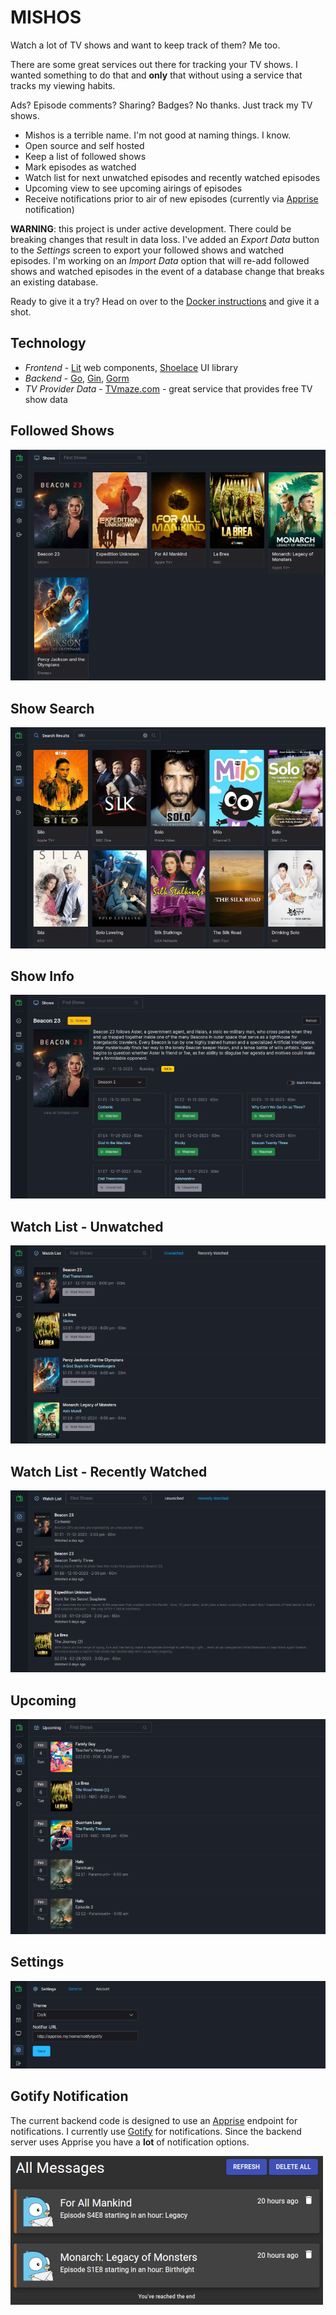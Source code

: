 # MISHOS

Watch a lot of TV shows and want to keep track of them?  Me too.

There are some great services out there for tracking your TV shows.  I wanted something to do that and **only** that without using a service that tracks my viewing habits.

Ads?  Episode comments?  Sharing?  Badges?  No thanks.  Just track my TV shows.

- Mishos is a terrible name.  I'm not good at naming things.  I know.
- Open source and self hosted
- Keep a list of followed shows
- Mark episodes as watched
- Watch list for next unwatched episodes and recently watched episodes
- Upcoming view to see upcoming airings of episodes
- Receive notifications prior to air of new episodes (currently via [Apprise](https://github.com/caronc/apprise) notification)

**WARNING**: this project is under active development.  There could be breaking changes that result in data loss.  I've added an *Export Data* button to the *Settings* screen to export your followed shows and watched episodes.  I'm working on an *Import Data* option that will re-add followed shows and watched episodes in the event of a database change that breaks an existing database.

Ready to give it a try?  Head on over to the [Docker instructions](https://github.com/bljohnsondev/mishos/blob/main/docs/docker.md) and give it a shot.
## Technology

- *Frontend* - [Lit](https://lit.dev) web components, [Shoelace](https://shoelace.style/) UI library
- *Backend* - [Go](https://go.dev/), [Gin](https://github.com/gin-gonic/gin), [Gorm](https://gorm.io/)
- *TV Provider Data* - [TVmaze.com](https://www.tvmaze.com/) - great service that provides free TV show data

## Followed Shows

![Screenshot of the show list screen](https://raw.githubusercontent.com/bljohnsondev/mishos/main/docs/assets/shows-screenshot1.png "Shows screenshot")

## Show Search

![Screenshot of the show search results screen](https://raw.githubusercontent.com/bljohnsondev/mishos/main/docs/assets/searchresults-screenshot1.png "Show search screenshot")

## Show Info

![Screenshot of the show details screen](https://raw.githubusercontent.com/bljohnsondev/mishos/main/docs/assets/show-screenshot1.png "Show details screenshot")

## Watch List - Unwatched

![Screenshot of the watch list unwatched screen](https://raw.githubusercontent.com/bljohnsondev/mishos/main/docs/assets/watchlist-screenshot1.png "Watch list unwatched screenshot")

## Watch List - Recently Watched

![Screenshot of the watch list recent screen](https://raw.githubusercontent.com/bljohnsondev/mishos/main/docs/assets/watchlist-recent-screenshot1.png "Watch list recent screenshot")

## Upcoming

![Screenshot of the upcoming screen](https://raw.githubusercontent.com/bljohnsondev/mishos/main/docs/assets/upcoming-screenshot1.png "Upcoming screenshot")

## Settings

![Screenshot of the settings general screen](https://raw.githubusercontent.com/bljohnsondev/mishos/main/docs/assets/settings-general-screenshot1.png "Settings screenshot")

## Gotify Notification

The current backend code is designed to use an [Apprise](https://github.com/caronc/apprise) endpoint for notifications.  I currently use [Gotify](https://github.com/gotify/server) for notifications.  Since the backend server uses Apprise you have a **lot** of notification options.

![Screenshot of Gotify notifications](https://raw.githubusercontent.com/bljohnsondev/mishos/main/docs/assets/gotify.png "Gotify notifications screenshot")
